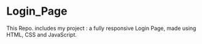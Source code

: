 # Login_Page
This Repo. includes my project : a fully responsive Login Page, made using HTML, CSS and JavaScript.
